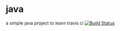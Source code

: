 # java
a simple java project to learn travis ci 
[![Build Status](https://travis-ci.org/kusl/java.svg?branch=master)](https://travis-ci.org/kusl/java)

